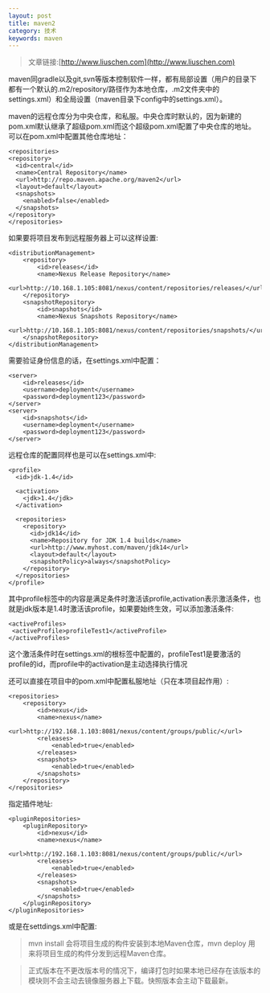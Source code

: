 ```yaml
---
layout: post
title: maven2
category: 技术
keywords: maven
---
```


>文章链接:[http://www.liuschen.com](http://www.liuschen.com)

maven同gradle以及git,svn等版本控制软件一样，都有局部设置（用户的目录下都有一个默认的.m2/repository/路径作为本地仓库，.m2文件夹中的settings.xml）和全局设置（maven目录下config中的settings.xml）。

maven的远程仓库分为中央仓库，和私服。中央仓库时默认的，因为新建的pom.xml默认继承了超级pom.xml而这个超级pom.xml配置了中央仓库的地址。可以在pom.xml中配置其他仓库地址：

	<repositories>  
    <repository>  
      <id>central</id>  
      <name>Central Repository</name>  
      <url>http://repo.maven.apache.org/maven2</url>  
      <layout>default</layout>  
      <snapshots>  
        <enabled>false</enabled>  
      </snapshots>  
    </repository>  
  	</repositories>


如果要将项目发布到远程服务器上可以这样设置:

	<distributionManagement>
		<repository>
			<id>releases</id>
			<name>Nexus Release Repository</name>
			<url>http://10.168.1.105:8081/nexus/content/repositories/releases/</url>
		</repository>
		<snapshotRepository>
			<id>snapshots</id>
			<name>Nexus Snapshots Repository</name>
			<url>http://10.168.1.105:8081/nexus/content/repositories/snapshots/</url>
		</snapshotRepository>
	</distributionManagement>

需要验证身份信息的话，在settings.xml中配置：

	<server>  
		<id>releases</id>  
		<username>deployment</username>  
		<password>deployment123</password>  
	</server>
	<server>
		<id>snapshots</id>  
		<username>deployment</username>  
		<password>deployment123</password>  
	</server>

远程仓库的配置同样也是可以在settings.xml中:

	<profile>
      <id>jdk-1.4</id>

      <activation>
        <jdk>1.4</jdk>
      </activation>

      <repositories>
        <repository>
          <id>jdk14</id>
          <name>Repository for JDK 1.4 builds</name>
          <url>http://www.myhost.com/maven/jdk14</url>
          <layout>default</layout>
          <snapshotPolicy>always</snapshotPolicy>
        </repository>
      </repositories>
    </profile>

其中profile标签中的内容是满足条件时激活该profile,activation表示激活条件，也就是jdk版本是1.4时激活该profile，如果要始终生效，可以添加激活条件:

	<activeProfiles>  
     <activeProfile>profileTest1</activeProfile>  
	</activeProfiles>

这个激活条件时在settings.xml的根标签中配置的，profileTest1是要激活的profile的id，而profile中的activation是主动选择执行情况

还可以直接在项目中的pom.xml中配置私服地址（只在本项目起作用）:

	<repositories>  
        <repository>  
            <id>nexus</id>  
            <name>nexus</name>  
            <url>http://192.168.1.103:8081/nexus/content/groups/public/</url>  
            <releases>  
                <enabled>true</enabled>  
            </releases>  
            <snapshots>  
                <enabled>true</enabled>  
            </snapshots>  
        </repository>  
    </repositories>  

指定插件地址:

	<pluginRepositories>  
        <pluginRepository>  
            <id>nexus</id>  
            <name>nexus</name>  
            <url>http://192.168.1.103:8081/nexus/content/groups/public/</url>  
            <releases>  
                <enabled>true</enabled>  
            </releases>  
            <snapshots>  
                <enabled>true</enabled>  
            </snapshots>  
        </pluginRepository>  
    </pluginRepositories>

或是在settdings.xml中配置:

>mvn install 会将项目生成的构件安装到本地Maven仓库，mvn deploy 用来将项目生成的构件分发到远程Maven仓库。

>正式版本在不更改版本号的情况下，编译打包时如果本地已经存在该版本的模块则不会主动去镜像服务器上下载。快照版本会主动下载最新。